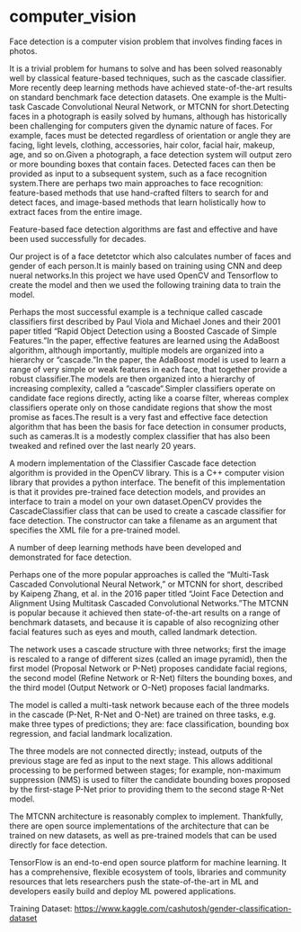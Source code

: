 # computer_vision

Face detection is a computer vision problem that involves finding faces in photos.

It is a trivial problem for humans to solve and has been solved reasonably well by classical feature-based techniques, such as the cascade classifier. More recently deep learning methods have achieved state-of-the-art results on standard benchmark face detection datasets. One example is the Multi-task Cascade Convolutional Neural Network, or MTCNN for short.Detecting faces in a photograph is easily solved by humans, although has historically been challenging for computers given the dynamic nature of faces. For example, faces must be detected regardless of orientation or angle they are facing, light levels, clothing, accessories, hair color, facial hair, makeup, age, and so on.Given a photograph, a face detection system will output zero or more bounding boxes that contain faces. Detected faces can then be provided as input to a subsequent system, such as a face recognition system.There are perhaps two main approaches to face recognition: feature-based methods that use hand-crafted filters to search for and detect faces, and image-based methods that learn holistically how to extract faces from the entire image.

Feature-based face detection algorithms are fast and effective and have been used successfully for decades.

Our project is of a face detetctor which also calculates number of faces and gender of each person.It is mainly based on training using CNN and deep nueral networks.In this project we have used OpenCV and Tensorflow to create the model and then we used the following training data to train the model.

Perhaps the most successful example is a technique called cascade classifiers first described by Paul Viola and Michael Jones and their 2001 paper titled “Rapid Object Detection using a Boosted Cascade of Simple Features.”In the paper, effective features are learned using the AdaBoost algorithm, although importantly, multiple models are organized into a hierarchy or “cascade.”In the paper, the AdaBoost model is used to learn a range of very simple or weak features in each face, that together provide a robust classifier.The models are then organized into a hierarchy of increasing complexity, called a “cascade“.Simpler classifiers operate on candidate face regions directly, acting like a coarse filter, whereas complex classifiers operate only on those candidate regions that show the most promise as faces.The result is a very fast and effective face detection algorithm that has been the basis for face detection in consumer products, such as cameras.It is a modestly complex classifier that has also been tweaked and refined over the last nearly 20 years.

A modern implementation of the Classifier Cascade face detection algorithm is provided in the OpenCV library. This is a C++ computer vision library that provides a python interface. The benefit of this implementation is that it provides pre-trained face detection models, and provides an interface to train a model on your own dataset.OpenCV provides the CascadeClassifier class that can be used to create a cascade classifier for face detection. The constructor can take a filename as an argument that specifies the XML file for a pre-trained model.

A number of deep learning methods have been developed and demonstrated for face detection.

Perhaps one of the more popular approaches is called the “Multi-Task Cascaded Convolutional Neural Network,” or MTCNN for short, described by Kaipeng Zhang, et al. in the 2016 paper titled “Joint Face Detection and Alignment Using Multitask Cascaded Convolutional Networks.”The MTCNN is popular because it achieved then state-of-the-art results on a range of benchmark datasets, and because it is capable of also recognizing other facial features such as eyes and mouth, called landmark detection.

The network uses a cascade structure with three networks; first the image is rescaled to a range of different sizes (called an image pyramid), then the first model (Proposal Network or P-Net) proposes candidate facial regions, the second model (Refine Network or R-Net) filters the bounding boxes, and the third model (Output Network or O-Net) proposes facial landmarks.

The model is called a multi-task network because each of the three models in the cascade (P-Net, R-Net and O-Net) are trained on three tasks, e.g. make three types of predictions; they are: face classification, bounding box regression, and facial landmark localization.

The three models are not connected directly; instead, outputs of the previous stage are fed as input to the next stage. This allows additional processing to be performed between stages; for example, non-maximum suppression (NMS) is used to filter the candidate bounding boxes proposed by the first-stage P-Net prior to providing them to the second stage R-Net model.

The MTCNN architecture is reasonably complex to implement. Thankfully, there are open source implementations of the architecture that can be trained on new datasets, as well as pre-trained models that can be used directly for face detection.

TensorFlow is an end-to-end open source platform for machine learning. It has a comprehensive, flexible ecosystem of tools, libraries and community resources that lets researchers push the state-of-the-art in ML and developers easily build and deploy ML powered applications.

Training Dataset: https://www.kaggle.com/cashutosh/gender-classification-dataset
